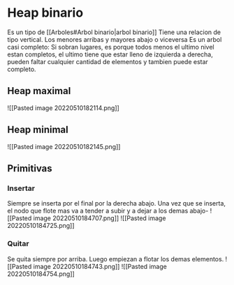 # Heap binario
Es un tipo de [[Arboles#Arbol binario|arbol binario]]
Tiene una relacion de tipo vertical. Los menores arribas y mayores abajo o viceversa
Es un arbol casi completo: Si sobran lugares, es porque todos menos el ultimo nivel estan completos, el ultimo tiene que estar lleno de izquierda a derecha, pueden faltar cualquier cantidad de elementos y tambien puede estar completo. 

## Heap maximal
![[Pasted image 20220510182114.png]]

## Heap minimal
![[Pasted image 20220510182145.png]]

## Primitivas
### Insertar
Siempre se inserta por el final por la derecha abajo. Una vez que se inserta, el nodo que flote mas va a tender a subir y a dejar a los demas abajo-
![[Pasted image 20220510184707.png]]
![[Pasted image 20220510184725.png]]

### Quitar
Se quita siempre por arriba. Luego empiezan a flotar los demas elementos. 
![[Pasted image 20220510184743.png]]
![[Pasted image 20220510184754.png]]